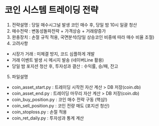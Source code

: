 # 코인 시스템 트레이딩 전략 

1. 전략설명 : 당일 매수시그널 발생 코인 매수 후, 당일 밤 10시 일괄 청산
2. 매수전략 : 변동성돌파전략 + 가격상승 + 거래량증가
3. 완충장치 : 손절 규칙 적용, 국면분석(당일 상승코인 비중에 따라 매수 비율 조절)
4. 고려사항  
  - 시장가 거래 : 미체결 방지, 코드 심플하게 개발
  - 거래 이벤트 발생 시 메시지 발송 (네이버Line 활용)
  - 당일 밤 포지션 청산 후, 투자성과 결산 : 수익률, 승/패, 잔고
5. 파일설명
  - coin_asset_start.py   : 트레이딩 시작전 자산 계산 > DB 저장(coin.db)
  - coin_asset_end.py     : 트레이딩 마무리 자산 계산 > DB 저장(coin.db)
  - coin_buy_position.py  : 코인 매수 전략 구동 (핵심!) 
  - coin_sell_position.py : 코인 전량 매도 (포지션 청산)
  - coin_stoploss.py      : 손절 적용 
  - coin_ret_daily.py     : 투자성과 통계 계산 
